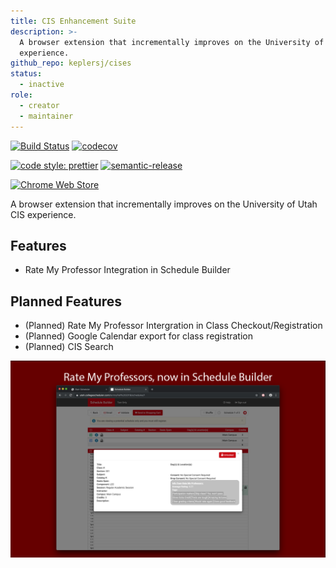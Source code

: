 ```yaml
---
title: CIS Enhancement Suite
description: >-
  A browser extension that incrementally improves on the University of Utah CIS
  experience.
github_repo: keplersj/cises
status:
  - inactive
role:
  - creator
  - maintainer
---
```


[![Build Status](https://travis-ci.org/keplersj/cises.svg?branch=master)](https://travis-ci.org/keplersj/cises)
[![codecov](https://codecov.io/gh/keplersj/cises/branch/master/graph/badge.svg)](https://codecov.io/gh/keplersj/cises)

[![code style: prettier](https://img.shields.io/badge/code_style-prettier-ff69b4.svg)](https://github.com/prettier/prettier)
[![semantic-release](https://img.shields.io/badge/%20%20%F0%9F%93%A6%F0%9F%9A%80-semantic--release-e10079.svg)](https://github.com/semantic-release/semantic-release)

[![Chrome Web Store](https://img.shields.io/chrome-web-store/v/pebfiklbcoioidmjoelliojmfamipfnn.svg)](https://chrome.google.com/webstore/detail/pebfiklbcoioidmjoelliojmfamipfnn)

A browser extension that incrementally improves on the University of Utah CIS experience.

## Features

- Rate My Professor Integration in Schedule Builder

## Planned Features

- (Planned) Rate My Professor Intergration in Class Checkout/Registration
- (Planned) Google Calendar export for class registration
- (Planned) CIS Search

![](/content/assets/screenshot-1-chrome.png)
